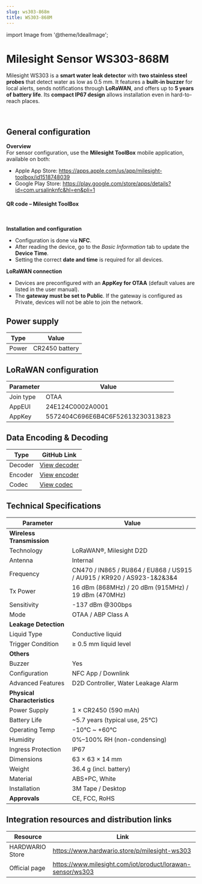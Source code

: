 ```yaml
---
slug: ws303-868m
title: WS303-868M
---
```


import Image from '@theme/IdealImage';

# Milesight Sensor WS303-868M

Milesight WS303 is a **smart water leak detector** with **two stainless steel probes** that detect water as low as 0.5 mm. It features a **built-in buzzer** for local alerts, sends notifications through **LoRaWAN**, and offers up to **5 years of battery life**. Its **compact IP67 design** allows installation even in hard-to-reach places.

<div class="container">
  <div class="row">
    <div class="col col--8">
      <div style={{ width: '500px', height: '500px' }}>
        <Image img={require('./ws303-868m.png')} />
      </div>
    </div>
    <div class="col col--24"></div>
  </div>
</div>
<br />

## General configuration

**Overview**  
For sensor configuration, use the **Milesight ToolBox** mobile application, available on both:  
- Apple App Store: https://apps.apple.com/us/app/milesight-toolbox/id1518748039  
- Google Play Store: https://play.google.com/store/apps/details?id=com.ursalinknfc&hl=en&pli=1  

#### QR code – Milesight ToolBox
<div class="container">
  <div class="row">
    <div class="col col--8">
      <div style={{ width: '250px', height: '250px' }}>
        <Image img={require('./milesight-toolbox.png')} />
      </div>
    </div>
    <div class="col col--24"></div>
  </div>
</div>
<br />

**Installation and configuration**  
- Configuration is done via **NFC**.  
- After reading the device, go to the *Basic Information* tab to update the **Device Time**.  
- Setting the correct **date and time** is required for all devices.  

**LoRaWAN connection**  
- Devices are preconfigured with an **AppKey for OTAA** (default values are listed in the user manual).  
- The **gateway must be set to Public**. If the gateway is configured as Private, devices will not be able to join the network.  

## Power supply
| Type   | Value          |
|--------|----------------|
| Power  | CR2450 battery |

## LoRaWAN configuration
| Parameter        | Value                    |
|------------------|--------------------------|
| Join type        | OTAA                     |
| AppEUI           | 24E124C0002A0001         |
| AppKey           | 5572404C696E6B4C6F52613230313823 |

## Data Encoding & Decoding

| Type | GitHub Link |
|------|--------------|
| Decoder | [View decoder](https://github.com/Milesight-IoT/SensorDecoders/blob/main/ws-series/ws303/ws303-decoder.js) |
| Encoder | [View encoder](https://github.com/Milesight-IoT/SensorDecoders/blob/main/ws-series/ws303/ws303-encoder.js) |
| Codec | [View codec](https://github.com/Milesight-IoT/SensorDecoders/blob/main/ws-series/ws303/ws303-codec.json) |


## Technical Specifications

| **Parameter** | **Value** |
|---------------|-----------|
| **Wireless Transmission** | |
| Technology | LoRaWAN®, Milesight D2D |
| Antenna | Internal |
| Frequency | CN470 / IN865 / RU864 / EU868 / US915 / AU915 / KR920 / AS923-1&2&3&4 |
| Tx Power | 16 dBm (868MHz) / 20 dBm (915MHz) / 19 dBm (470MHz) |
| Sensitivity | -137 dBm @300bps |
| Mode | OTAA / ABP Class A |
| **Leakage Detection** | |
| Liquid Type | Conductive liquid |
| Trigger Condition | ≥ 0.5 mm liquid level |
| **Others** | |
| Buzzer | Yes |
| Configuration | NFC App / Downlink |
| Advanced Features | D2D Controller, Water Leakage Alarm |
| **Physical Characteristics** | |
| Power Supply | 1 × CR2450 (590 mAh) |
| Battery Life | ~5.7 years (typical use, 25°C) |
| Operating Temp | -10°C ~ +60°C |
| Humidity | 0%–100% RH (non-condensing) |
| Ingress Protection | IP67 |
| Dimensions | 63 × 63 × 14 mm |
| Weight | 36.4 g (incl. battery) |
| Material | ABS+PC, White |
| Installation | 3M Tape / Desktop |
| **Approvals** | CE, FCC, RoHS |

## Integration resources and distribution links
| Resource        | Link                                                                 |
|-----------------|----------------------------------------------------------------------|
| HARDWARIO Store | https://www.hardwario.store/p/milesight-ws303                        |
| Official page   | https://www.milesight.com/iot/product/lorawan-sensor/ws303           |
